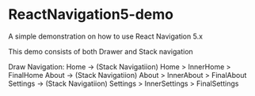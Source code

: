 # ReactNavigation5-demo

A simple demonstration on how to use React Navigation 5.x

This demo consists of both Drawer and Stack navigation

Draw Navigation:
  Home     ->  (Stack Navigatiion) Home > InnerHome > FinalHome
  About    ->  (Stack Navigatiion) About > InnerAbout > FinalAbout
  Settings ->  (Stack Navigatiion) Settings > InnerSettings > FinalSettings
  
  

